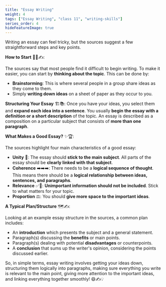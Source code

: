 ```yaml
---
title: "Essay Writing"
weight: 4
tags: ["Essay Writing", "class 11", "writing-skills"]
series_order: 4
hideFeatureImage: true
---
```


Writing an essay can feel tricky, but the sources suggest a few straightforward steps and key points.

**How to Start** 🤔🧠✍️:

The sources say that most people find it difficult to begin writing. To make it easier, you can start by **thinking about the topic**. This can be done by:

*   **Brainstorming**: This is where several people in a group share ideas as they come to them.
*   Simply **writing down ideas** on a sheet of paper as they occur to you.

**Structuring Your Essay** 🏗️📚:
Once you have your ideas, you select them and **expand each idea into a sentence**.
You usually **begin the essay with a definition or a short description** of the topic.
An essay is described as a composition on a particular subject that consists of **more than one paragraph**.

**What Makes a Good Essay?** ✨🏆:

The sources highlight four main characteristics of a good essay:

*   **Unity** 🔗: The essay should **stick to the main subject**. All parts of the essay should be **clearly linked with that subject**.
*   **Coherence** ➡️➡️➡️: There needs to be a **logical sequence of thought**. This means there should be a **logical relationship between ideas, sentences, and paragraphs**.
*   **Relevance** ✅🚫: **Unimportant information should not be included**. Stick to what matters for your topic.
*   **Proportion** ⚖️: You should **give more space to the important ideas**.

**A Typical Plan/Structure** 🗺️✍️:

Looking at an example essay structure in the sources, a common plan includes:

*   An **introduction** which presents the subject and a general statement.
*   Paragraph(s) discussing the **benefits** or main points.
*   Paragraph(s) dealing with potential **disadvantages** or counterpoints.
*   A **conclusion** that sums up the writer's opinion, considering the points discussed earlier.

So, in simple terms, essay writing involves getting your ideas down, structuring them logically into paragraphs, making sure everything you write is relevant to the main point, giving more attention to the important ideas, and linking everything together smoothly! 😄✍️💡